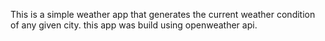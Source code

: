 This is a simple weather app that generates the current weather condition of any given city.
this app was build using openweather api.
